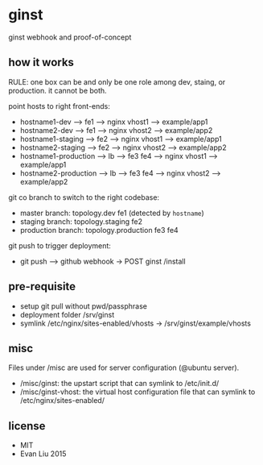 # ginst
ginst webhook and proof-of-concept

## how it works

RULE: one box can be and only be one role among dev, staing, or production. it cannot be both.

point hosts to right front-ends:

 * hostname1-dev --> fe1 --> nginx vhost1 --> example/app1
 * hostname2-dev --> fe1 --> nginx vhost2 --> example/app2
 * hostname1-staging --> fe2 --> nginx vhost1 --> example/app1
 * hostname2-staging --> fe2 --> nginx vhost2 --> example/app2
 * hostname1-production --> lb --> fe3 fe4 --> nginx vhost1 --> example/app1
 * hostname2-production --> lb --> fe3 fe4 --> nginx vhost2 --> example/app2

git co branch to switch to the right codebase:

 * master branch: topology.dev fe1 (detected by `hostname`)
 * staging branch: topology.staging fe2
 * production branch: topology.production fe3 fe4

git push to trigger deployment:

 * git push --> github webhook -> POST ginst /install

## pre-requisite

 * setup git pull without pwd/passphrase
 * deployment folder /srv/ginst
 * symlink /etc/nginx/sites-enabled/vhosts -> /srv/ginst/example/vhosts

## misc
Files under /misc are used for server configuration (@ubuntu server).

 * /misc/ginst: the upstart script that can symlink to /etc/init.d/
 * /misc/ginst-vhost: the virtual host configuration file that can symlink to /etc/nginx/sites-enabled/

## license
* MIT
* Evan Liu 2015
